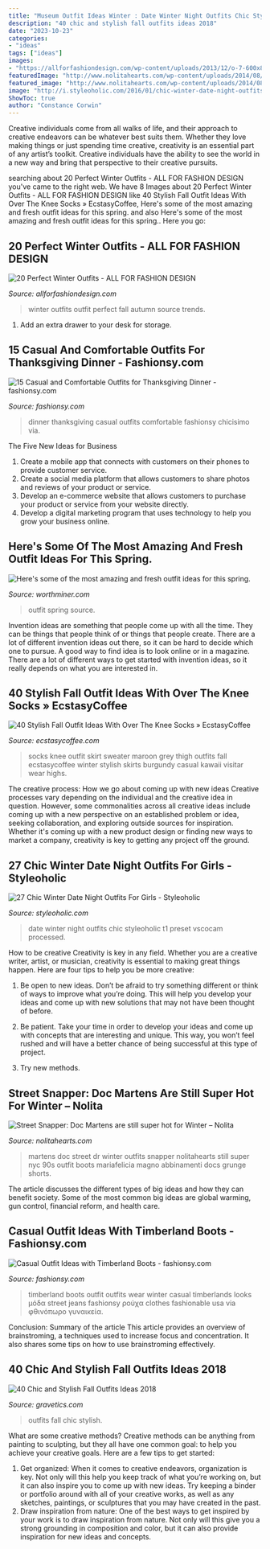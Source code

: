 ```yaml
---
title: "Museum Outfit Ideas Winter : Date Winter Night Outfits Chic Styleoholic T1 Preset Vscocam Processed"
description: "40 chic and stylish fall outfits ideas 2018"
date: "2023-10-23"
categories:
- "ideas"
tags: ["ideas"]
images:
- "https://allforfashiondesign.com/wp-content/uploads/2013/12/o-7-600x899.jpg"
featuredImage: "http://www.nolitahearts.com/wp-content/uploads/2014/08/doc-martens-nyc-street-style-trending.jpg"
featured_image: "http://www.nolitahearts.com/wp-content/uploads/2014/08/doc-martens-nyc-street-style-trending.jpg"
image: "http://i.styleoholic.com/2016/01/chic-winter-date-night-outfits-for-girls-14.jpg"
ShowToc: true
author: "Constance Corwin"
---
```



Creative individuals come from all walks of life, and their approach to creative endeavors can be whatever best suits them. Whether they love making things or just spending time creative, creativity is an essential part of any artist’s toolkit. Creative individuals have the ability to see the world in a new way and bring that perspective to their creative pursuits.

	

		
searching about 20 Perfect Winter Outfits - ALL FOR FASHION DESIGN you've came to the right web. We have 8 Images about 20 Perfect Winter Outfits - ALL FOR FASHION DESIGN like 40 Stylish Fall Outfit Ideas With Over The Knee Socks » EcstasyCoffee, Here&#039;s some of the most amazing and fresh outfit ideas for this spring. and also Here&#039;s some of the most amazing and fresh outfit ideas for this spring.. Here you go:
		
    
## 20 Perfect Winter Outfits - ALL FOR FASHION DESIGN

<img loading=lazy src="https://allforfashiondesign.com/wp-content/uploads/2013/12/o-7-600x899.jpg" onerror="this.onerror=null;this.src='https://tse1.mm.bing.net/th?id=OIP.A5EcGyyeJFVlkm6_lzXilAHaLG&amp;pid=15.1';" alt="20 Perfect Winter Outfits - ALL FOR FASHION DESIGN">

_Source: allforfashiondesign.com_

>winter outfits outfit perfect fall autumn source trends. 

	

1. Add an extra drawer to your desk for storage.

    
## 15 Casual And Comfortable Outfits For Thanksgiving Dinner - Fashionsy.com

<img loading=lazy src="http://fashionsy.com/wp-content/uploads/2014/11/top-shop-panuelos-bufandas-echarpeslook-main-single.jpg" onerror="this.onerror=null;this.src='https://tse1.mm.bing.net/th?id=OIP._-9u96FQQ5mT9gZt_GBwrwHaLp&amp;pid=15.1';" alt="15 Casual and Comfortable Outfits for Thanksgiving Dinner - fashionsy.com">

_Source: fashionsy.com_

>dinner thanksgiving casual outfits comfortable fashionsy chicisimo via. 

	

The Five New Ideas for Business
1. Create a mobile app that connects with customers on their phones to provide customer service. 
2. Create a social media platform that allows customers to share photos and reviews of your product or service. 
3. Develop an e-commerce website that allows customers to purchase your product or service from your website directly. 
4. Develop a digital marketing program that uses technology to help you grow your business online.

    
## Here&#039;s Some Of The Most Amazing And Fresh Outfit Ideas For This Spring.

<img loading=lazy src="http://www.worthminer.com/wp-content/uploads/2017/01/25-Cute-Spring-Outfit-Ideas-2017-1.jpg" onerror="this.onerror=null;this.src='https://tse1.mm.bing.net/th?id=OIP.nJ5Pf5o2QGbHuqA2JNqnkwHaLH&amp;pid=15.1';" alt="Here&#039;s some of the most amazing and fresh outfit ideas for this spring.">

_Source: worthminer.com_

>outfit spring source. 

	

Invention ideas are something that people come up with all the time. They can be things that people think of or things that people create. There are a lot of different invention ideas out there, so it can be hard to decide which one to pursue. A good way to find idea is to look online or in a magazine. There are a lot of different ways to get started with invention ideas, so it really depends on what you are interested in.

    
## 40 Stylish Fall Outfit Ideas With Over The Knee Socks » EcstasyCoffee

<img loading=lazy src="https://i1.wp.com/www.ecstasycoffee.com/wp-content/uploads/2016/10/Over-The-Knee-Socks-41.jpg" onerror="this.onerror=null;this.src='https://tse3.mm.bing.net/th?id=OIP.unwf6HpRPl5l2VvsV-_4TQHaLH&amp;pid=15.1';" alt="40 Stylish Fall Outfit Ideas With Over The Knee Socks » EcstasyCoffee">

_Source: ecstasycoffee.com_

>socks knee outfit skirt sweater maroon grey thigh outfits fall ecstasycoffee winter stylish skirts burgundy casual kawaii visitar wear highs. 

	

The creative process: How we go about coming up with new ideas
Creative processes vary depending on the individual and the creative idea in question. However, some commonalities across all creative ideas include coming up with a new perspective on an established problem or idea, seeking collaboration, and exploring outside sources for inspiration. Whether it's coming up with a new product design or finding new ways to market a company, creativity is key to getting any project off the ground.

    
## 27 Chic Winter Date Night Outfits For Girls - Styleoholic

<img loading=lazy src="http://i.styleoholic.com/2016/01/chic-winter-date-night-outfits-for-girls-14.jpg" onerror="this.onerror=null;this.src='https://tse1.mm.bing.net/th?id=OIP.DQ7ErT1wsZ29q0q1NWK2hgHaLH&amp;pid=15.1';" alt="27 Chic Winter Date Night Outfits For Girls - Styleoholic">

_Source: styleoholic.com_

>date winter night outfits chic styleoholic t1 preset vscocam processed. 

	

How to be creative
Creativity is key in any field. Whether you are a creative writer, artist, or musician, creativity is essential to making great things happen. Here are four tips to help you be more creative:
1. Be open to new ideas. Don’t be afraid to try something different or think of ways to improve what you’re doing. This will help you develop your ideas and come up with new solutions that may not have been thought of before.

2. Be patient. Take your time in order to develop your ideas and come up with concepts that are interesting and unique. This way, you won’t feel rushed and will have a better chance of being successful at this type of project.

3. Try new methods.

    
## Street Snapper: Doc Martens Are Still Super Hot For Winter – Nolita

<img loading=lazy src="http://www.nolitahearts.com/wp-content/uploads/2014/08/doc-martens-nyc-street-style-trending.jpg" onerror="this.onerror=null;this.src='https://tse2.mm.bing.net/th?id=OIP.jsEjVLzWxFD9sa20kxg15gHaLH&amp;pid=15.1';" alt="Street Snapper: Doc Martens are still super hot for Winter – Nolita">

_Source: nolitahearts.com_

>martens doc street dr winter outfits snapper nolitahearts still super nyc 90s outfit boots mariafelicia magno abbinamenti docs grunge shorts. 

	

The article discusses the different types of big ideas and how they can benefit society. Some of the most common big ideas are global warming, gun control, financial reform, and health care.

    
## Casual Outfit Ideas With Timberland Boots - Fashionsy.com

<img loading=lazy src="http://fashionsy.com/wp-content/uploads/2015/01/DSC07165asa1111.jpg" onerror="this.onerror=null;this.src='https://tse4.mm.bing.net/th?id=OIP.j4MLT2rAtxFuj5JFPkh3bQHaLH&amp;pid=15.1';" alt="Casual Outfit Ideas with Timberland Boots - fashionsy.com">

_Source: fashionsy.com_

>timberland boots outfit outfits wear winter casual timberlands looks μόδα street jeans fashionsy ρούχα clothes fashionable usa via φθινόπωρο γυναικεία. 

	

Conclusion: Summary of the article
This article provides an overview of brainstroming, a techniques used to increase focus and concentration. It also shares some tips on how to use brainstroming effectively.

    
## 40 Chic And Stylish Fall Outfits Ideas 2018

<img loading=lazy src="http://www.gravetics.com/wp-content/uploads/2017/10/womens-white-scoop-neck-long-sleeved-shirt.jpg" onerror="this.onerror=null;this.src='https://tse3.mm.bing.net/th?id=OIP.tu-ozXNFGEx8UxNvPfsdcAHaRX&amp;pid=15.1';" alt="40 Chic and Stylish Fall Outfits Ideas 2018">

_Source: gravetics.com_

>outfits fall chic stylish. 

	

What are some creative methods?
Creative methods can be anything from painting to sculpting, but they all have one common goal: to help you achieve your creative goals. Here are a few tips to get started: 
1. Get organized: When it comes to creative endeavors, organization is key. Not only will this help you keep track of what you’re working on, but it can also inspire you to come up with new ideas. Try keeping a binder or portfolio around with all of your creative works, as well as any sketches, paintings, or sculptures that you may have created in the past. 
2. Draw inspiration from nature: One of the best ways to get inspired by your work is to draw inspiration from nature. Not only will this give you a strong grounding in composition and color, but it can also provide inspiration for new ideas and concepts.

